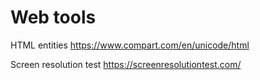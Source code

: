 # Web tools

HTML entities https://www.compart.com/en/unicode/html

Screen resolution test https://screenresolutiontest.com/